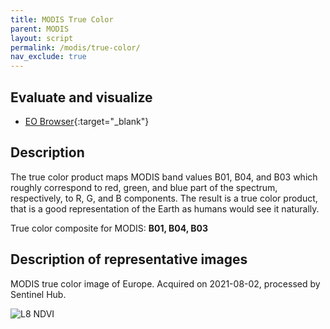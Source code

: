 ```yaml
---
title: MODIS True Color
parent: MODIS
layout: script
permalink: /modis/true-color/
nav_exclude: true
---
```



## Evaluate and visualize

- [EO Browser](https://sentinelshare.page.link/DJK6){:target="_blank"}   

## Description

The true color product maps MODIS band values B01, B04, and B03 which roughly correspond to red, green, and blue part of the spectrum, respectively, to R, G, and B components. The result is a true color product, that is a good representation of the Earth as humans would see it naturally.

True color composite for MODIS: **B01, B04, B03**

## Description of representative images

MODIS true color image of Europe. Acquired on 2021-08-02, processed by Sentinel Hub. 

![L8 NDVI](fig/fig1.png)


 